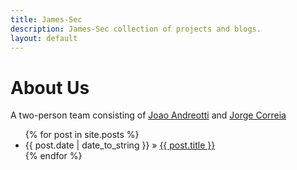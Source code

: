 ```yaml
---
title: James-Sec
description: James-Sec collection of projects and blogs.
layout: default
---
```


# About Us
A two-person team consisting of [Joao Andreotti][github-io-joaoandreotti] and [Jorge Correia][ufpr-jorge-correia]

<ul class="posts">
  {% for post in site.posts %}
    <li><span>{{ post.date | date_to_string }}</span> » <a href="{{ post.url }}" title="{{ post.title }}">{{ post.title }}</a></li>
  {% endfor %}
</ul>


[github-io-joaoandreotti]: <joaoandreotti.github.io> "joaoandreotti github"
[ufpr-jorge-correia]: <www.inf.ufpr.br/jpcorreia> "jorge-correia UFPR page"
